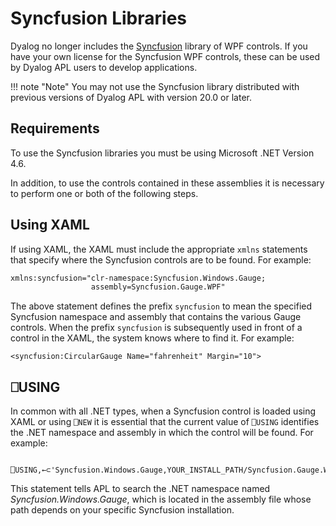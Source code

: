 <h1 class="heading"><span class="name">Syncfusion Libraries</span></h1>

Dyalog no longer includes the [Syncfusion](https://www.syncfusion.com/) library of WPF controls. If you have your own license for the Syncfusion WPF controls, these can be used by Dyalog APL users to develop applications. 

!!! note "Note"
    You may not use the Syncfusion library distributed with previous versions of Dyalog APL with version 20.0 or later.


## Requirements

To use the Syncfusion libraries you must be using Microsoft .NET Version 4.6.

In addition, to use the controls contained in these assemblies it is necessary to perform one or both of the following steps.

## Using XAML

If using XAML, the XAML must include the appropriate `xmlns` statements that specify where the Syncfusion controls are to be found. For example:
```xml
xmlns:syncfusion="clr-namespace:Syncfusion.Windows.Gauge;
                  assembly=Syncfusion.Gauge.WPF"
```

The above statement defines the prefix `syncfusion` to mean the specified Syncfusion namespace and assembly that contains the various Gauge controls. When the prefix `syncfusion` is subsequently used in front of a control in the XAML, the system knows where to find it. For example:
```apl
<syncfusion:CircularGauge Name="fahrenheit" Margin="10">
```

## ⎕USING

In common with all .NET types, when a Syncfusion control is loaded using XAML or using `⎕NEW` it is essential that the current value of `⎕USING` identifies the .NET namespace and assembly in which the control will be found. For example:
```apl
       ⎕USING,←⊂'Syncfusion.Windows.Gauge,YOUR_INSTALL_PATH/Syncfusion.Gauge.WPF.dll'
```

This statement tells APL to search the .NET namespace named *Syncfusion.Windows.Gauge*, which is located in the assembly file whose path depends on your specific Syncfusion installation.
